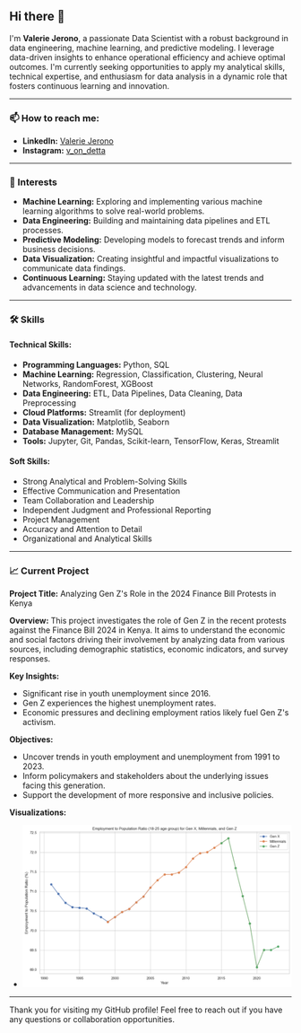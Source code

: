 ## Hi there 👋

I'm **Valerie Jerono**, a passionate Data Scientist with a robust background in data engineering, machine learning, and predictive modeling. I leverage data-driven insights to enhance operational efficiency and achieve optimal outcomes. I'm currently seeking opportunities to apply my analytical skills, technical expertise, and enthusiasm for data analysis in a dynamic role that fosters continuous learning and innovation.

---

### 📫 How to reach me:
- **LinkedIn:** [Valerie Jerono](https://www.linkedin.com/in/valerie-jerono)
- **Instagram:** [v_on_detta](https://www.instagram.com/v_on_detta/)

---

### 🌟 Interests
- **Machine Learning:** Exploring and implementing various machine learning algorithms to solve real-world problems.
- **Data Engineering:** Building and maintaining data pipelines and ETL processes.
- **Predictive Modeling:** Developing models to forecast trends and inform business decisions.
- **Data Visualization:** Creating insightful and impactful visualizations to communicate data findings.
- **Continuous Learning:** Staying updated with the latest trends and advancements in data science and technology.

---

### 🛠 Skills

#### **Technical Skills:**
- **Programming Languages:** Python, SQL
- **Machine Learning:** Regression, Classification, Clustering, Neural Networks, RandomForest, XGBoost
- **Data Engineering:** ETL, Data Pipelines, Data Cleaning, Data Preprocessing
- **Cloud Platforms:** Streamlit (for deployment)
- **Data Visualization:** Matplotlib, Seaborn
- **Database Management:** MySQL
- **Tools:** Jupyter, Git, Pandas, Scikit-learn, TensorFlow, Keras, Streamlit

#### **Soft Skills:**
- Strong Analytical and Problem-Solving Skills
- Effective Communication and Presentation
- Team Collaboration and Leadership
- Independent Judgment and Professional Reporting
- Project Management
- Accuracy and Attention to Detail
- Organizational and Analytical Skills

---

### 📈 Current Project

**Project Title:** Analyzing Gen Z's Role in the 2024 Finance Bill Protests in Kenya

**Overview:** This project investigates the role of Gen Z in the recent protests against the Finance Bill 2024 in Kenya. It aims to understand the economic and social factors driving their involvement by analyzing data from various sources, including demographic statistics, economic indicators, and survey responses.

**Key Insights:**
- Significant rise in youth unemployment since 2016.
- Gen Z experiences the highest unemployment rates.
- Economic pressures and declining employment ratios likely fuel Gen Z's activism.

**Objectives:**
- Uncover trends in youth employment and unemployment from 1991 to 2023.
- Inform policymakers and stakeholders about the underlying issues facing this generation.
- Support the development of more responsive and inclusive policies.

**Visualizations:**
- ![Visualization](empz.png) <!-- Ensure the path to the image is correct -->

---

Thank you for visiting my GitHub profile! Feel free to reach out if you have any questions or collaboration opportunities.

